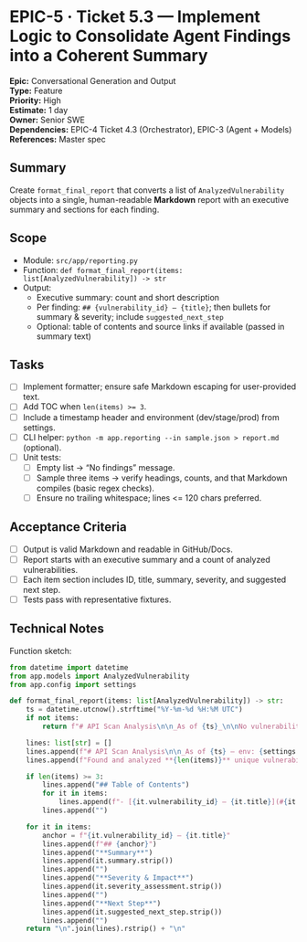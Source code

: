 
# EPIC-5 · Ticket 5.3 — Implement Logic to Consolidate Agent Findings into a Coherent Summary

**Epic:** Conversational Generation and Output  
**Type:** Feature  
**Priority:** High  
**Estimate:** 1 day  
**Owner:** Senior SWE  
**Dependencies:** EPIC-4 Ticket 4.3 (Orchestrator), EPIC-3 (Agent + Models)  
**References:** Master spec

## Summary
Create `format_final_report` that converts a list of `AnalyzedVulnerability` objects into a single, human-readable **Markdown** report with an executive summary and sections for each finding.

## Scope
- Module: `src/app/reporting.py`
- Function: `def format_final_report(items: list[AnalyzedVulnerability]) -> str`
- Output:
  - Executive summary: count and short description
  - Per finding: `## {vulnerability_id} — {title}`; then bullets for summary & severity; include `suggested_next_step`
  - Optional: table of contents and source links if available (passed in summary text)

## Tasks
- [ ] Implement formatter; ensure safe Markdown escaping for user-provided text.
- [ ] Add TOC when `len(items) >= 3`.
- [ ] Include a timestamp header and environment (dev/stage/prod) from settings.
- [ ] CLI helper: `python -m app.reporting --in sample.json > report.md` (optional).
- [ ] Unit tests:
  - [ ] Empty list → “No findings” message.
  - [ ] Sample three items → verify headings, counts, and that Markdown compiles (basic regex checks).
  - [ ] Ensure no trailing whitespace; lines <= 120 chars preferred.

## Acceptance Criteria
- [ ] Output is valid Markdown and readable in GitHub/Docs.
- [ ] Report starts with an executive summary and a count of analyzed vulnerabilities.
- [ ] Each item section includes ID, title, summary, severity, and suggested next step.
- [ ] Tests pass with representative fixtures.

## Technical Notes
Function sketch:
```python
from datetime import datetime
from app.models import AnalyzedVulnerability
from app.config import settings

def format_final_report(items: list[AnalyzedVulnerability]) -> str:
    ts = datetime.utcnow().strftime("%Y-%m-%d %H:%M UTC")
    if not items:
        return f"# API Scan Analysis\n\n_As of {ts}_\n\nNo vulnerabilities were identified in the provided report."

    lines: list[str] = []
    lines.append(f"# API Scan Analysis\n\n_As of {ts} — env: {settings.APP_ENV}_\n")
    lines.append(f"Found and analyzed **{len(items)}** unique vulnerabilities.\n")

    if len(items) >= 3:
        lines.append("## Table of Contents")
        for it in items:
            lines.append(f"- [{it.vulnerability_id} — {it.title}](#{it.vulnerability_id.lower().replace(':','').replace('.','')}-{it.title.lower().replace(' ','-')})")
        lines.append("")

    for it in items:
        anchor = f"{it.vulnerability_id} — {it.title}"
        lines.append(f"## {anchor}")
        lines.append("**Summary**")
        lines.append(it.summary.strip())
        lines.append("")
        lines.append("**Severity & Impact**")
        lines.append(it.severity_assessment.strip())
        lines.append("")
        lines.append("**Next Step**")
        lines.append(it.suggested_next_step.strip())
        lines.append("")
    return "\n".join(lines).rstrip() + "\n"
```
